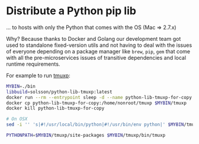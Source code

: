 # Distribute a Python pip lib

... to hosts with only the Python that comes with the OS (Mac => 2.7.x)

Why? Because thanks to Docker and Golang our development team got used to standalone fixed-version utils
and not having to deal with the issues of everyone depending on a package manager like `brew`, `pip`, `gem`
that come with all the pre-microservices issues of transitive dependencies and local runtime requirements.

For example to run [tmuxp](https://github.com/tmux-python/tmuxp):

```bash
MYBIN=./bin
libbuild=solsson/python-lib-tmuxp:latest
docker run --rm --entrypoint sleep -d --name python-lib-tmuxp-for-copy $libbuild 3600
docker cp python-lib-tmuxp-for-copy:/home/nonroot/tmuxp $MYBIN/tmuxp
docker kill python-lib-tmuxp-for-copy

# On OSX
sed -i '' 's|#!/usr/local/bin/python|#!/usr/bin/env python|' $MYBIN/tmuxp/bin/tmuxp

PYTHONPATH=$MYBIN/tmuxp/site-packages $MYBIN/tmuxp/bin/tmuxp
```
